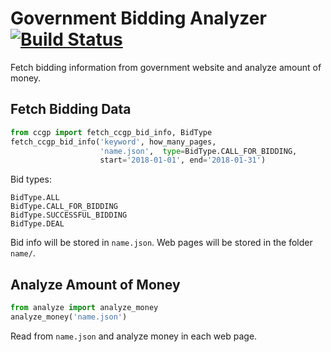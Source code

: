 # Government Bidding Analyzer [![Build Status](https://travis-ci.org/lbsx/gov-purchase-analyzer.svg?branch=master)](https://travis-ci.org/lbsx/gov-purchase-analyzer)

Fetch bidding information from government website and analyze amount
of money.

## Fetch Bidding Data

``` python
from ccgp import fetch_ccgp_bid_info, BidType
fetch_ccgp_bid_info('keyword', how_many_pages, 
                    'name.json',  type=BidType.CALL_FOR_BIDDING,
                    start='2018-01-01', end='2018-01-31')
```

Bid types:

```
BidType.ALL
BidType.CALL_FOR_BIDDING
BidType.SUCCESSFUL_BIDDING
BidType.DEAL

```

Bid info will be stored in `name.json`. Web pages will be stored in
the folder `name/`.

## Analyze Amount of Money

``` python
from analyze import analyze_money
analyze_money('name.json')
```

Read from `name.json` and analyze money in each web page.
